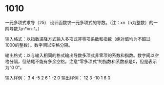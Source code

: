 # 1010
一元多项式求导（25）
设计函数求一元多项式的导数。（注：xn（n为整数）的一阶导数为n*xn-1。）

输入格式：以指数递降方式输入多项式非零项系数和指数（绝对值均为不超过1000的整数）。数字间以空格分隔。

输出格式：以与输入相同的格式输出导数多项式非零项的系数和指数。数字间以空格分隔，但结尾不能有多余空格。注意“零多项式”的指数和系数都是0，但是表示为“0 0”。

输入样例：
3 4 -5 2 6 1 -2 0
输出样例：
12 3 -10 1 6 0

